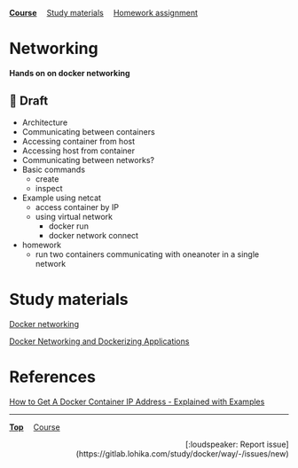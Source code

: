 **[Course](../README.md)**
&emsp;[Study materials](#study-materials)
&emsp;[Homework assignment](./homework/README.md)

# Networking

**Hands on on docker networking**

## :construction: Draft
- Architecture
- Communicating between containers
- Accessing container from host
- Accessing host from container
- Communicating between networks?
- Basic commands
  - create
  - inspect
- Example using netcat
  - access container by IP
  - using virtual network
    - docker run
    - docker network connect
- homework
  - run two containers communicating with oneanoter in a single network

# Study materials

[Docker networking](https://capgemini.udemy.com/course/learn-docker/learn/lecture/7894034#overview)

[Docker Networking and Dockerizing Applications](https://capgemini.udemy.com/course/docker-tutorial/learn/lecture/16396228#overview)

# References

[How to Get A Docker Container IP Address - Explained with Examples](https://www.freecodecamp.org/news/how-to-get-a-docker-container-ip-address-explained-with-examples/)

---
**[Top](#)**
&emsp;[Course](/README.md)
<div align="right">[:loudspeaker: Report issue](https://gitlab.lohika.com/study/docker/way/-/issues/new)</div>

